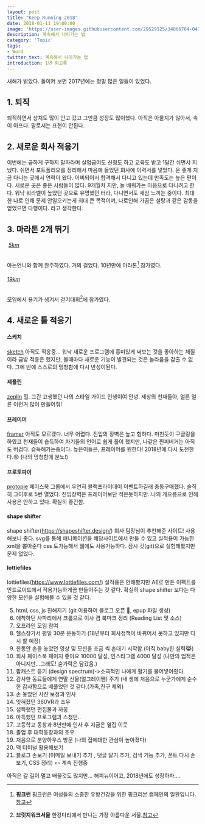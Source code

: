 ```yaml
---
layout: post
title: "Keep Running 2018"
date: 2018-01-11 19:00:00
image: 'https://user-images.githubusercontent.com/29529125/34866764-043ad5da-f7c1-11e7-86cf-9d330b967764.jpg'
description: 계속해서 나아가는 법
category: 'Topic'
tags:
- Word
twitter_text: 계속해서 나아가는 법
introduction: 1년 회고록
---
```



새해가 밝았다. 
돌이켜 보면 2017년에는 정말 많은 일들이 있었다.

## 1. 퇴직 
퇴직하면서 상처도 많이 안고 갔고 그만큼 성장도 많이했다. 
아직은 아물지가 않아서, 속이 아프다. 말로서는 표현이 안된다.

## 2. 새로운 회사 적응기 
이번에는 급하게 구하지 말자라며 실업급여도 신청도 하고 교육도 받고 1달간 쉬면서 지냈다.
쉬면서 포트폴리오를 정리해서 마음에 들었던 회사에 이력서를 넣었다. 운 좋게 지금 다니는 곳에서 연락이 왔다.
어찌되어서 합격해서 다니고 있는데 만족도는 높은 편이다.
새로운 곳은 좋은 사람들이 많다. 9개월차 지만, 늘 배워가는 마음으로 다니려고 한다.
워낙 워라벨이 높았던 곳으로 유명했던 터라, 다니면서도 새삼 느끼는 중이다.
최대한 나로 인해 문제 안일으키는게 최대 큰 목적이며, 나로인해 가끔은 설탕과 같은 감동을 얻었으면 다행이다. 라고 생각한다.

## 3. 마라톤 2개 뛰기 
######  [5km](https://www.pinkcampaign.com/index.do, "Pink Run")
아는언니와 함께 완주하였다. 거의 걸었다. 10년만에 마라톤[^핑크런] 참가였다.
###### [19km](http://www.bridgewalkseoul.com/bw_2017/front/main.php)
모임에서 용기가 생겨서 걷기대회[^브릿지워크서울]에 참가였다.

## 4. 새로운 툴 적응기 
#### 스케치
[sketch](https://sketchapp.com/)
아직도 적응중... 워낙 새로운 프로그램에 흥미있게 써보는 것을 좋아하는 체질이라 금방 적응은 했지만, 볼때마다 새로운 기능이 발견되는 것은 놀라움을 감출 수 없다.
그에 반에 스스로의 멍청함에 다시 반성이된다.
#### 제플린
[zeplin](https://zeplin.io/)
헐. 그간 고생했던 나의 스타일 가이드 인생이여 안녕.
세상의 천재들아, 얼른 얼른 이런거 많이 만들어줘!
#### 프레이머
[framer](https://framer.com/)
아직도 모르겠다. 너무 어렵다. 진입의 장벽은 높고 험하다. 미친듯이 구글링을 하였고 천재들이 습득하여 자기들의 언어로 쉽게 풀이 했지만, 나같은 찐찌버거는 아직도 버겁다.
습득해가는중이다. 높은이들은, 프레이머를 원한다! 2018년에 다시 도전한다.😡 (나의 멍청함에 분노!)
#### 프로토파이
[protopie](https://www.protopie.io/)
페이스북 그룹에서 우연히 블랙프라이데이 이벤트하길래 충동구매했다. 솔직히 그이후로 5번 열었다.
진입장벽은 프레이머보단 적은듯하지만..나의 게으름으로 인해 사용은 안하고 있다.
확실히 좋긴함.
#### shape shifter
shape shifter(https://shapeshifter.design/)
회사 팀장님이 추천해준 사이트! 사용해보니 좋다. svg를 통해 애니메이션을 해당사이트에서 만들 수 있고 실적용이 가능한 xml을 뽑아준다 css 도가능해서 웹에도 사용가능하다. 잠시 깃(git)으로 실험해봤지만 문제 없었다.
#### lottiefiles
lottiefiles(https://www.lottiefiles.com/)
실적용은 안해봤지만 AE로 만든 이펙트를 안드로이드에서 적용가능하게끔 만들어주는 것 같다. 
확실히 shape shifter 보다는 다양한 모션을 실험해볼 수 있을 것 같다. 

5. html, css, js 친해지기 (git 이용하여 블로그 오픈 🙆, epup 파일 생성)
6. 애착하던 사파리에서 크롬으로 이사 겸 북마크 정리 (Reading List 및 소스)
7. 오프라인 모임 참여 
8. 헬스장가서 평일 30분 운동하기 (18년부터 회사정책이 바뀌어서 못하고 있지만 다시 할 예정)
9. 한동안 손을 놓았던 영상 및 모션을 조금 씩 손대기 시작함.(아직 baby한 실력😹)
10. 회사 페이스북 페이지 좋아요 10000 달성, 인스타그램 4000 달성 (나만의 업적은 아니지만...그래도! 숟가락은 담갔음.)
11. 팝캐스트 듣기 (design spectrum)->소극적인 나에게 활기를 불어넣어줬다.
12. 감사한 동료들에게 연말 선물(얼그레이쨈) 주기 (내 생에 처음으로 누군가에게 순수한 감사함으로 베풀었던 것 같다.(가족,친구 제외)
13. 손 놓았던 사진 보정과 인사 
14. 잊혀졌던 360VR과 조우 
15. 섬뜩햇던 편집물과 까꿍 
16. 아득했던 프로그램과 스쳤던..
17. 고등학교 동창과 8년만에 인사 후 지금은 옆집 이웃
18. 졸업 후 대학동창과의 조우 
19. 처음으로 분양하우스 방문 (나의 집에대한 관심이 높아졌다)
20. 맥 터미널 활용해보기 
21. 블로그 손보기 (이메일 보내기 추가 , 댓글 달기 추가, 검색 기능 추가, 폰트 다시 손보기, CSS 정리) <- 계속 진행중


아직은 갈 길이 멀고 배울것도 많지만... 해피뉴이어고, 2018년에도 성장하자....

[^핑크런]: **핑크런** 핑크런은 여성들의 소중한 유방건강을 위한 핑크리본 캠페인의 일환입니다.[참고](https://www.pinkcampaign.com/intro/intro.do)
[^브릿지워크서울]: **브릿지워크서울** 한강다리에서 만나는 가장 아름다운 서울.[참고](http://www.bridgewalkseoul.com/bw_2017/front/main.php)
